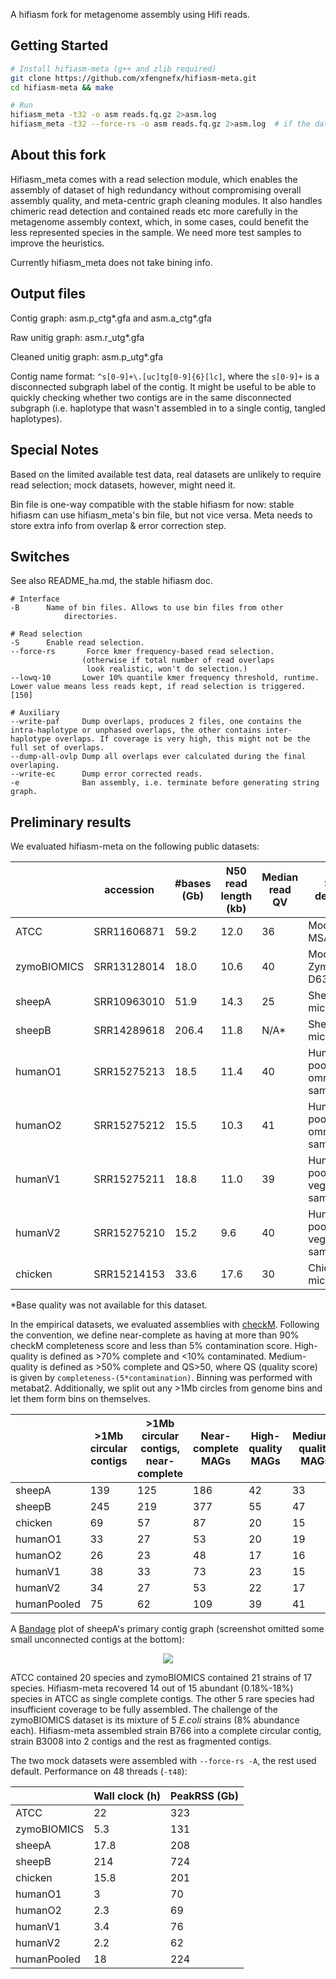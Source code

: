 A hifiasm fork for metagenome assembly using Hifi reads.

## Getting Started
```sh
# Install hifiasm-meta (g++ and zlib required)
git clone https://github.com/xfengnefx/hifiasm-meta.git
cd hifiasm-meta && make

# Run
hifiasm_meta -t32 -o asm reads.fq.gz 2>asm.log
hifiasm_meta -t32 --force-rs -o asm reads.fq.gz 2>asm.log  # if the dataset has high redundancy
```

## About this fork

Hifiasm\_meta comes with a read selection module, which enables the assembly of dataset of high redundancy without compromising overall assembly quality, and meta-centric graph cleaning modules. It also handles chimeric read detection and contained reads etc more carefully in the metagenome assembly context, which, in some cases, could benefit the less represented species in the sample. We need more test samples to improve the heuristics.

Currently hifiasm\_meta does not take bining info.

## Output files

Contig graph: asm.p\_ctg\*.gfa and asm.a\_ctg\*.gfa

Raw unitig graph: asm.r\_utg\*.gfa

Cleaned unitig graph: asm.p\_utg\*.gfa 

Contig name format: `^s[0-9]+\.[uc]tg[0-9]{6}[lc]`, where the `s[0-9]+` is a disconnected subgraph label of the contig. It might be useful to be able to quickly checking whether two contigs are in the same disconnected subgraph (i.e. haplotype that wasn't assembled in to a single contig, tangled haplotypes).


## Special Notes

Based on the limited available test data, real datasets are unlikely to require read selection; mock datasets, however, might need it.

Bin file is one-way compatible with the stable hifiasm for now: stable hifiasm can use hifiasm\_meta's bin file, but not vice versa. Meta needs to store extra info from overlap & error correction step.

## Switches

See also README\_ha.md, the stable hifiasm doc.

```
# Interface
-B		Name of bin files. Allows to use bin files from other 
       		directories.

# Read selection
-S		Enable read selection.
--force-rs       Force kmer frequency-based read selection. 
                (otherwise if total number of read overlaps 
                 look realistic, won't do selection.)
--lowq-10       Lower 10% quantile kmer frequency threshold, runtime. Lower value means less reads kept, if read selection is triggered. [150]

# Auxiliary 
--write-paf     Dump overlaps, produces 2 files, one contains the intra-haplotype or unphased overlaps, the other contains inter-haplotype overlaps. If coverage is very high, this might not be the full set of overlaps.
--dump-all-ovlp Dump all overlaps ever calculated during the final overlaping. 
--write-ec      Dump error corrected reads.
-e              Ban assembly, i.e. terminate before generating string graph. 

```


## Preliminary results


We evaluated hifiasm-meta on the following public datasets:

|                  | accession   | #bases (Gb) | N50 read<br>length (kb)| Median read QV | Sample description                               |
|------------------|-------------|-------------|-----------------------|----------------|--------------------------------------------------|
| ATCC        | SRR11606871 | 59.2        | 12.0                  | 36             | Mock, ATCC MSA-1003                     |
| zymoBIOMICS | SRR13128014 | 18.0        | 10.6                  | 40             | Mock, ZymoBIOMICS D6331                 |
| sheepA           | SRR10963010 | 51.9        | 14.3                  | 25             | Sheep gut microbiome                             |
| sheepB           | SRR14289618 | 206.4       | 11.8                  | N/A*            | Sheep gut microbiome                             |
| humanO1          | SRR15275213 | 18.5        | 11.4                  | 40             | Human gut, pool of 4 omnivore samples |
| humanO2          | SRR15275212 | 15.5        | 10.3                  | 41             | Human gut, pool of 4 omnivore samples |
| humanV1          | SRR15275211 | 18.8        | 11.0                  | 39             | Human gut, pool of 4 vegan samples    |
| humanV2          | SRR15275210 | 15.2        | 9.6                   | 40             | Human gut, pool of 4 vegan samples    |
| chicken          | SRR15214153 | 33.6        | 17.6                  | 30             | Chicken gut microbiome                           |

*Base quality was not available for this dataset.

In the empirical datasets, we evaluated assemblies with [checkM](https://github.com/Ecogenomics/CheckM). Following the convention,
we define near-complete as having at more than 90\% checkM completeness score and less than 5\% contamination score.
High-quality is defined as >70\% complete and <10\% contaminated.
Medium-quality is defined as >50\% complete and QS>50, 
where QS (quality score) is given by `completeness-(5*contamination)`.
Binning was performed with metabat2. 
Additionally, we split out any >1Mb circles from genome bins and let them form bins on themselves.

|             | >1Mb circular contigs | >1Mb circular contigs,<br>near-complete | Near-complete MAGs | High-quality MAGs | Medium-quality MAGs |
|-------------|-----------------------|--------------------------------------|--------------------|-------------------|---------------------|
| sheepA      | 139                   | 125                                  | 186                | 42                | 33                  |
| sheepB      | 245                   | 219                                  | 377                | 55               | 47                 |
| chicken     | 69                    | 57                                   | 87                 | 20                | 15                  |
| humanO1     | 33                    | 27                                   | 53                 | 20                | 19                  |
| humanO2     | 26                    | 23                                   | 48                 | 17                | 16                  |
| humanV1     | 38                    | 33                                   | 73                 | 23                | 15                  |
| humanV2     | 34                    | 27                                   | 53                 | 22                | 17                  |
| humanPooled | 75                    | 62                                   | 109                | 39                | 41                  |


A [Bandage](https://github.com/rrwick/Bandage) plot of sheepA's primary contig graph (screenshot omitted some small unconnected contigs at the bottom):

<p align="center">
  <img src="https://user-images.githubusercontent.com/79302051/137414543-e1eed925-6fa8-49e8-9ae6-b7d0d1353cd2.png"/>
</p>

ATCC contained 20 species and zymoBIOMICS contained 21 strains of 17 species.
Hifiasm-meta recovered 14 out of 15 abundant (0.18\%-18\%) species in ATCC as single complete contigs. 
The other 5 rare species had insufficient coverage to be fully assembled. 
The challenge of the zymoBIOMICS dataset is its mixture of 5 _E.coli_ strains (8\% abundance each).
Hifiasm-meta assembled strain B766 into a complete circular contig, 
strain B3008 into 2 contigs and the rest as fragmented contigs.

The two mock datasets were assembled with `--force-rs -A`, the rest used default. Performance on 48 threads (`-t48`):

|             | Wall clock (h) | PeakRSS (Gb) |
|-------------|------------|---------|
| ATCC        | 22         | 323     |
| zymoBIOMICS | 5.3        | 131     |
| sheepA      | 17.8       | 208     |
| sheepB      | 214        | 724     |
| chicken     | 15.8       | 201     |
| humanO1     | 3          | 70      |
| humanO2     | 2.3        | 69      |
| humanV1     | 3.4        | 76      |
| humanV2     | 2.2        | 62      |
| humanPooled | 18         | 224     |